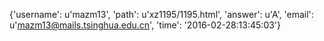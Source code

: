 {'username': u'mazm13', 'path': u'xz1195/1195.html', 'answer': u'A', 'email': u'mazm13@mails.tsinghua.edu.cn', 'time': '2016-02-28:13:45:03'}